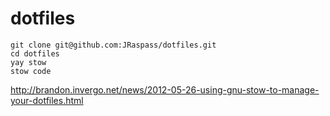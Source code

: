 # dotfiles

```
git clone git@github.com:JRaspass/dotfiles.git
cd dotfiles
yay stow
stow code
```

http://brandon.invergo.net/news/2012-05-26-using-gnu-stow-to-manage-your-dotfiles.html
